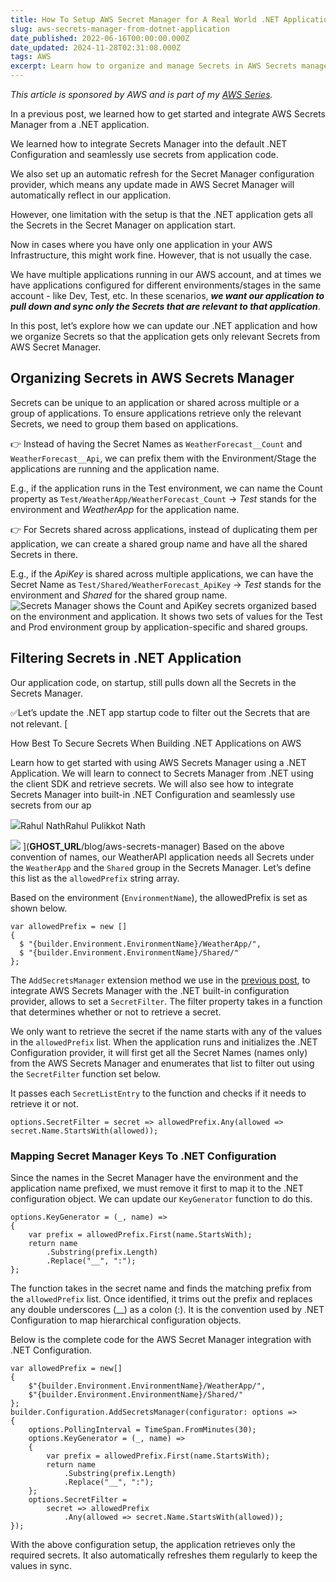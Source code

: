 ```yaml
---
title: How To Setup AWS Secret Manager for A Real World .NET Application
slug: aws-secrets-manager-from-dotnet-application
date_published: 2022-06-16T00:00:00.000Z
date_updated: 2024-11-28T02:31:08.000Z
tags: AWS
excerpt: Learn how to organize and manage Secrets in AWS Secrets manager when building .NET applications. Configure applications such that only secrets are relevant to the applications and retrieved from the AWS Secrets Manager, mainly when it contains secrets for multiple applications.
---
```


*This article is sponsored by AWS and is part of my [AWS Series](__GHOST_URL__/tag/aws/).*

In a previous post, we learned how to get started and integrate AWS Secrets Manager from a .NET application.

We learned how to integrate Secrets Manager into the default .NET Configuration and seamlessly use secrets from application code.

We also set up an automatic refresh for the Secret Manager configuration provider, which means any update made in AWS Secret Manager will automatically reflect in our application.

However, one limitation with the setup is that the .NET application gets all the Secrets in the Secret Manager on application start.

Now in cases where you have only one application in your AWS Infrastructure, this might work fine. However, that is not usually the case.

We have multiple applications running in our AWS account, and at times we have applications configured for different environments/stages in the same account - like Dev, Test, etc. In these scenarios, ***we want our application to pull down and sync only the Secrets that are relevant to that application***.

In this post, let’s explore how we can update our .NET application and how we organize Secrets so that the application gets only relevant Secrets from AWS Secret Manager.

## Organizing Secrets in AWS Secrets Manager

Secrets can be unique to an application or shared across multiple or a group of applications. To ensure applications retrieve only the relevant Secrets, we need to group them based on applications.

👉 Instead of having the Secret Names as `WeatherForecast__Count` and `WeatherForecast__Api`, we can prefix them with the Environment/Stage the applications are running and the application name.

E.g., if the application runs in the Test environment, we can name the Count property as `Test/WeatherApp/WeatherForecast_Count` → *Test* stands for the environment and *WeatherApp* for the application name.

👉 For Secrets shared across applications, instead of duplicating them per application, we can create a shared group name and have all the shared Secrets in there.

E.g., if the *ApiKey* is shared across multiple applications, we can have the Secret Name as `Test/Shared/WeatherForecast_ApiKey` → *Test* stands for the environment and *Shared* for the shared group name.
![Secrets Manager shows the Count and ApiKey secrets organized based on the environment and application. It shows two sets of values for the Test and Prod environment group by application-specific and shared groups.](__GHOST_URL__/content/images/aws-secrets-manager-organize-secrets.jpg)
## Filtering Secrets in .NET Application

Our application code, on startup, still pulls down all the Secrets in the Secrets Manager.

✅Let’s update the .NET app startup code to filter out the Secrets that are not relevant.
[

How Best To Secure Secrets When Building .NET Applications on AWS

Learn how to get started with using AWS Secrets Manager using a .NET Application. We will learn to connect to Secrets Manager from .NET using the client SDK and retrieve secrets. We will also see how to integrate Secrets Manager into built-in .NET Configuration and seamlessly use secrets from our ap

![](__GHOST_URL__/favicon.ico)Rahul NathRahul Pulikkot Nath

![](__GHOST_URL__/content/images/secure-padlock.jpg)
](__GHOST_URL__/blog/aws-secrets-manager)
Based on the above convention of names, our WeatherAPI application needs all Secrets under the `WeatherApp` and the `Shared` group in the Secrets Manager. Let’s define this list as the `allowedPrefix` string array.

Based on the environment (`EnvironmentName`), the allowedPrefix is set as shown below.

    var allowedPrefix = new [] 
    {
      $ "{builder.Environment.EnvironmentName}/WeatherApp/",
      $ "{builder.Environment.EnvironmentName}/Shared/"
    };
    

The `AddSecretsManager` extension method we use in the [previous post](__GHOST_URL__/blog/aws-secrets-manager/), to integrate AWS Secrets Manager with the .NET built-in configuration provider, allows to set a `SecretFilter`. The filter property takes in a function that determines whether or not to retrieve a secret.

We only want to retrieve the secret if the name starts with any of the values in the `allowedPrefix` list. When the application runs and initializes the .NET Configuration provider, it will first get all the Secret Names (names only) from the AWS Secrets Manager and enumerates that list to filter out using the `SecretFilter` function set below.

It passes each `SecretListEntry` to the function and checks if it needs to retrieve it or not.

    options.SecretFilter = secret => allowedPrefix.Any(allowed => secret.Name.StartsWith(allowed));
    

### Mapping Secret Manager Keys To .NET Configuration

Since the names in the Secret Manager have the environment and the application name prefixed, we must remove it first to map it to the .NET configuration object. We can update our `KeyGenerator` function to do this.

    options.KeyGenerator = (_, name) =>
    {
        var prefix = allowedPrefix.First(name.StartsWith);
        return name
            .Substring(prefix.Length)
            .Replace("__", ":");
    };
    

The function takes in the secret name and finds the matching prefix from the `allowedPrefix` list. Once identified, it trims out the prefix and replaces any double underscores (__) as a colon (:). It is the convention used by .NET Configuration to map hierarchical configuration objects.

Below is the complete code for the AWS Secret Manager integration with .NET Configuration.

    var allowedPrefix = new[]
    {
        $"{builder.Environment.EnvironmentName}/WeatherApp/",
        $"{builder.Environment.EnvironmentName}/Shared/"
    };
    builder.Configuration.AddSecretsManager(configurator: options =>
    {
        options.PollingInterval = TimeSpan.FromMinutes(30);
        options.KeyGenerator = (_, name) =>
        {
            var prefix = allowedPrefix.First(name.StartsWith);
            return name
                .Substring(prefix.Length)
                .Replace("__", ":");
        };
        options.SecretFilter = 
            secret => allowedPrefix
                .Any(allowed => secret.Name.StartsWith(allowed));
    });
    

With the above configuration setup, the application retrieves only the required secrets. It also automatically refreshes them regularly to keep the values in sync.
